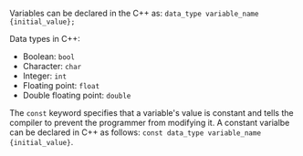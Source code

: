 Variables can be declared in the C++ as: `data_type variable_name {initial_value};`

Data types in C++:
* Boolean: `bool`
* Character: `char`
* Integer: `int`
* Floating point: `float`
* Double floating point: `double`

The `const` keyword specifies that a variable's value is constant and tells the compiler to prevent the programmer from modifying it. A constant varialbe can be declared in C++ as follows: `const data_type variable_name {initial_value}`.
